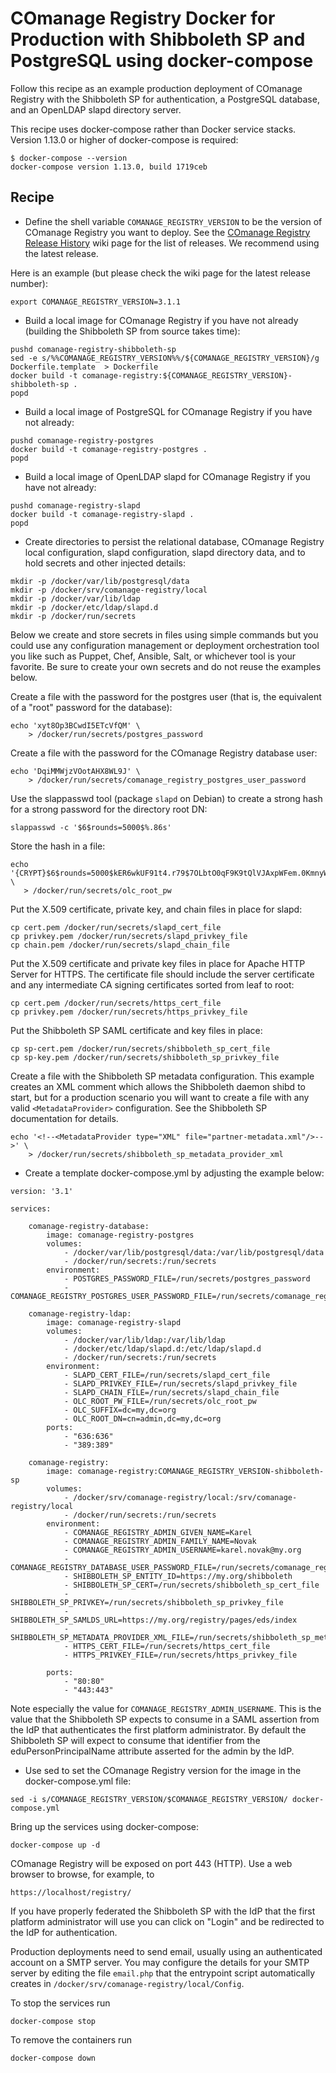 <!--
COmanage Registry Docker documentation

Portions licensed to the University Corporation for Advanced Internet
Development, Inc. ("UCAID") under one or more contributor license agreements.
See the NOTICE file distributed with this work for additional information
regarding copyright ownership.

UCAID licenses this file to you under the Apache License, Version 2.0
(the "License"); you may not use this file except in compliance with the
License. You may obtain a copy of the License at:

http://www.apache.org/licenses/LICENSE-2.0

Unless required by applicable law or agreed to in writing, software
distributed under the License is distributed on an "AS IS" BASIS,
WITHOUT WARRANTIES OR CONDITIONS OF ANY KIND, either express or implied.
See the License for the specific language governing permissions and
limitations under the License.
-->

# COmanage Registry Docker for Production with Shibboleth SP and PostgreSQL using docker-compose

Follow this recipe as an example production deployment of COmanage Registry
with the Shibboleth SP for authentication, a PostgreSQL database, and
an OpenLDAP slapd directory server. 

This recipe uses docker-compose rather than Docker service stacks. Version
1.13.0 or higher of docker-compose is required:

```
$ docker-compose --version
docker-compose version 1.13.0, build 1719ceb
```

## Recipe

* Define the shell variable `COMANAGE_REGISTRY_VERSION` to be the version
of COmanage Registry you want to deploy. See the
[COmanage Registry Release History](https://spaces.internet2.edu/display/COmanage/Release+History)
wiki page for the list of releases. We recommend using the latest release.

Here is an example (but please check the wiki page for the latest release number):

```
export COMANAGE_REGISTRY_VERSION=3.1.1
```

* Build a local image for COmanage Registry if you have not already (building the
  Shibboleth SP from source takes time):

```
pushd comanage-registry-shibboleth-sp
sed -e s/%%COMANAGE_REGISTRY_VERSION%%/${COMANAGE_REGISTRY_VERSION}/g Dockerfile.template  > Dockerfile
docker build -t comanage-registry:${COMANAGE_REGISTRY_VERSION}-shibboleth-sp .
popd
```

* Build a local image of PostgreSQL for COmanage Registry if you have not already:

```
pushd comanage-registry-postgres
docker build -t comanage-registry-postgres .
popd
```

* Build a local image of OpenLDAP slapd for COmanage Registry if you have not already:

```
pushd comanage-registry-slapd
docker build -t comanage-registry-slapd .
popd
```

* Create directories to persist the relational database, COmanage Registry
local configuration, slapd configuration, slapd directory data, and to
hold secrets and other injected details:
```
mkdir -p /docker/var/lib/postgresql/data
mkdir -p /docker/srv/comanage-registry/local
mkdir -p /docker/var/lib/ldap
mkdir -p /docker/etc/ldap/slapd.d
mkdir -p /docker/run/secrets
```

Below we create and store secrets in files using simple commands but you 
could use any configuration management or deployment orchestration tool
you like such as Puppet, Chef, Ansible, Salt, or whichever tool is your
favorite. Be sure to create your own secrets and do not reuse the examples
below.

Create a file with the password for the postgres user (that is, the 
equivalent of a "root" password for the database):

```
echo 'xyt8Op3BCwdI5ETcVfQM' \
    > /docker/run/secrets/postgres_password
```

Create a file with the password for the COmanage Registry database user:

```
echo 'DqiMMWjzVOotAHX8WL9J' \
    > /docker/run/secrets/comanage_registry_postgres_user_password
```

Use the slappasswd tool (package `slapd` on Debian) to create a strong hash for a strong
password for the directory root DN:

```
slappasswd -c '$6$rounds=5000$%.86s'
```

Store the hash in a file:

```
echo '{CRYPT}$6$rounds=5000$kER6wkUF91t4.r79$7OLbtO0qF9K9tQlVJAxpWFem.0KmnyWn1/1K0sVSEQELRuj87sc7GtJT7HpWBr8JfZHlbsG9ifrqN6EmJchQ8/' \
   > /docker/run/secrets/olc_root_pw
```

Put the X.509 certificate, private key, and chain files in place for slapd:

```
cp cert.pem /docker/run/secrets/slapd_cert_file
cp privkey.pem /docker/run/secrets/slapd_privkey_file
cp chain.pem /docker/run/secrets/slapd_chain_file
```

Put the X.509 certificate and private key files in place
for Apache HTTP Server for HTTPS. The certificate file should
include the server certificate and any intermediate CA signing 
certificates sorted from leaf to root:

```
cp cert.pem /docker/run/secrets/https_cert_file
cp privkey.pem /docker/run/secrets/https_privkey_file
```

Put the Shibboleth SP SAML certificate and key files in place:

```
cp sp-cert.pem /docker/run/secrets/shibboleth_sp_cert_file
cp sp-key.pem /docker/run/secrets/shibboleth_sp_privkey_file
```

Create a file with the Shibboleth SP metadata configuration. This example
creates an XML comment which allows the Shibboleth daemon shibd to start,
but for a production scenario you will want to create a file with any
valid `<MetadataProvider>` configuration. See the Shibboleth SP documentation
for details.

```
echo '<!--<MetadataProvider type="XML" file="partner-metadata.xml"/>-->' \
    > /docker/run/secrets/shibboleth_sp_metadata_provider_xml
```

* Create a template docker-compose.yml by adjusting the example below:

```
version: '3.1'

services:

    comanage-registry-database:
        image: comanage-registry-postgres
        volumes:
            - /docker/var/lib/postgresql/data:/var/lib/postgresql/data
            - /docker/run/secrets:/run/secrets
        environment:
            - POSTGRES_PASSWORD_FILE=/run/secrets/postgres_password
            - COMANAGE_REGISTRY_POSTGRES_USER_PASSWORD_FILE=/run/secrets/comanage_registry_postgres_user_password

    comanage-registry-ldap:
        image: comanage-registry-slapd
        volumes:
            - /docker/var/lib/ldap:/var/lib/ldap
            - /docker/etc/ldap/slapd.d:/etc/ldap/slapd.d
            - /docker/run/secrets:/run/secrets
        environment:
            - SLAPD_CERT_FILE=/run/secrets/slapd_cert_file
            - SLAPD_PRIVKEY_FILE=/run/secrets/slapd_privkey_file
            - SLAPD_CHAIN_FILE=/run/secrets/slapd_chain_file
            - OLC_ROOT_PW_FILE=/run/secrets/olc_root_pw
            - OLC_SUFFIX=dc=my,dc=org
            - OLC_ROOT_DN=cn=admin,dc=my,dc=org
        ports:
            - "636:636"
            - "389:389"

    comanage-registry:
        image: comanage-registry:COMANAGE_REGISTRY_VERSION-shibboleth-sp
        volumes:
            - /docker/srv/comanage-registry/local:/srv/comanage-registry/local
            - /docker/run/secrets:/run/secrets
        environment:
            - COMANAGE_REGISTRY_ADMIN_GIVEN_NAME=Karel
            - COMANAGE_REGISTRY_ADMIN_FAMILY_NAME=Novak
            - COMANAGE_REGISTRY_ADMIN_USERNAME=karel.novak@my.org
            - COMANAGE_REGISTRY_DATABASE_USER_PASSWORD_FILE=/run/secrets/comanage_registry_postgres_user_password
            - SHIBBOLETH_SP_ENTITY_ID=https://my.org/shibboleth
            - SHIBBOLETH_SP_CERT=/run/secrets/shibboleth_sp_cert_file
            - SHIBBOLETH_SP_PRIVKEY=/run/secrets/shibboleth_sp_privkey_file
            - SHIBBOLETH_SP_SAMLDS_URL=https://my.org/registry/pages/eds/index
            - SHIBBOLETH_SP_METADATA_PROVIDER_XML_FILE=/run/secrets/shibboleth_sp_metadata_provider_xml
            - HTTPS_CERT_FILE=/run/secrets/https_cert_file
            - HTTPS_PRIVKEY_FILE=/run/secrets/https_privkey_file

        ports:
            - "80:80"
            - "443:443"
```

Note especially the value for `COMANAGE_REGISTRY_ADMIN_USERNAME`.
This is the value that the Shibboleth SP expects to consume in a SAML
assertion from the IdP that authenticates the first platform administrator.
By default the Shibboleth SP will expect to consume that identifier
from the eduPersonPrincipalName attribute asserted for the admin by the IdP.

* Use sed to set the COmanage Registry version for the image in the 
docker-compose.yml file:

```
sed -i s/COMANAGE_REGISTRY_VERSION/$COMANAGE_REGISTRY_VERSION/ docker-compose.yml
```

Bring up the services using docker-compose:

```
docker-compose up -d
```

COmanage Registry will be exposed on port 443 (HTTP). Use a web browser
to browse, for example, to

```
https://localhost/registry/
```

If you have properly federated the Shibboleth SP with the IdP that the
first platform administrator will use you can click on "Login" and be
redirected to the IdP for authentication.

Production deployments need to send email, usually using an authenticated
account on a SMTP server. You may configure the details for your SMTP server
by editing the file `email.php` that the entrypoint script automatically
creates in `/docker/srv/comanage-registry/local/Config`.

To stop the services run

```
docker-compose stop
```

To remove the containers run

```
docker-compose down
```

